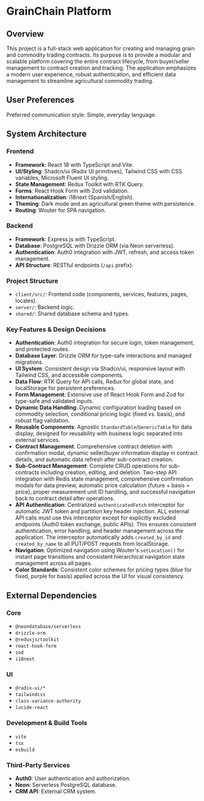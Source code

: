 # GrainChain Platform

## Overview
This project is a full-stack web application for creating and managing grain and commodity trading contracts. Its purpose is to provide a modular and scalable platform covering the entire contract lifecycle, from buyer/seller management to contract creation and tracking. The application emphasizes a modern user experience, robust authentication, and efficient data management to streamline agricultural commodity trading.

## User Preferences
Preferred communication style: Simple, everyday language.

## System Architecture

### Frontend
- **Framework**: React 18 with TypeScript and Vite.
- **UI/Styling**: Shadcn/ui (Radix UI primitives), Tailwind CSS with CSS variables, Microsoft Fluent UI styling.
- **State Management**: Redux Toolkit with RTK Query.
- **Forms**: React Hook Form with Zod validation.
- **Internationalization**: i18next (Spanish/English).
- **Theming**: Dark mode and an agricultural green theme with persistence.
- **Routing**: Wouter for SPA navigation.

### Backend
- **Framework**: Express.js with TypeScript.
- **Database**: PostgreSQL with Drizzle ORM (via Neon serverless).
- **Authentication**: Auth0 integration with JWT, refresh, and access token management.
- **API Structure**: RESTful endpoints (`/api` prefix).

### Project Structure
- `client/src/`: Frontend code (components, services, features, pages, locales).
- `server/`: Backend logic.
- `shared/`: Shared database schema and types.

### Key Features & Design Decisions
- **Authentication**: Auth0 integration for secure login, token management, and protected routes.
- **Database Layer**: Drizzle ORM for type-safe interactions and managed migrations.
- **UI System**: Consistent design via Shadcn/ui, responsive layout with Tailwind CSS, and accessible components.
- **Data Flow**: RTK Query for API calls, Redux for global state, and localStorage for persistent preferences.
- **Form Management**: Extensive use of React Hook Form and Zod for type-safe and validated inputs.
- **Dynamic Data Handling**: Dynamic configuration loading based on commodity selection, conditional pricing logic (fixed vs. basis), and robust flag validation.
- **Reusable Components**: Agnostic `StandardTable`/`GenericTable` for data display, designed for reusability with business logic separated into external services.
- **Contract Management**: Comprehensive contract deletion with confirmation modal, dynamic seller/buyer information display in contract details, and automatic data refresh after sub-contract creation.
- **Sub-Contract Management**: Complete CRUD operations for sub-contracts including creation, editing, and deletion. Two-step API integration with Redis state management, comprehensive confirmation modals for data preview, automatic price calculation (future + basis = price), proper measurement unit ID handling, and successful navigation back to contract detail after operations.
- **API Authentication**: Centralized `authenticatedFetch` interceptor for automatic JWT token and partition key header injection. ALL external API calls must use this interceptor except for explicitly excluded endpoints (Auth0 token exchange, public APIs). This ensures consistent authentication, error handling, and header management across the application. The interceptor automatically adds `created_by_id` and `created_by_name` to all PUT/POST requests from localStorage.
- **Navigation**: Optimized navigation using Wouter's `setLocation()` for instant page transitions and consistent hierarchical navigation state management across all pages.
- **Color Standards**: Consistent color schemes for pricing types (blue for fixed, purple for basis) applied across the UI for visual consistency.

## External Dependencies

### Core
- `@neondatabase/serverless`
- `drizzle-orm`
- `@reduxjs/toolkit`
- `react-hook-form`
- `zod`
- `i18next`

### UI
- `@radix-ui/*`
- `tailwindcss`
- `class-variance-authority`
- `lucide-react`

### Development & Build Tools
- `vite`
- `tsx`
- `esbuild`

### Third-Party Services
- **Auth0**: User authentication and authorization.
- **Neon**: Serverless PostgreSQL database.
- **CRM API**: External CRM system.